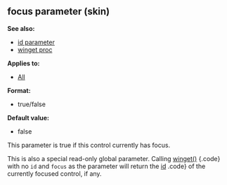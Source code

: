 ## focus parameter (skin)
**See also:**
+   [id parameter](/ref/%7Bskin%7D/param/id.md) 
+   [winget proc](/ref/proc/winget.md) 
<!-- -->
**Applies to:**
+   [All](/ref/%7Bskin%7D/control.md) 
<!-- -->
**Format:**
+   true/false
<!-- -->
**Default value:**
+   false


This parameter is true if this control currently has focus.


This is also a special read-only global parameter. Calling
[winget()](/ref/proc/winget.md) {.code} with no `id` and `focus` as the
parameter will return the [id](/ref/%7Bskin%7D/param/id.md) .code} of the
currently focused control, if any.